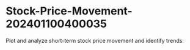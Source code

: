 # Stock-Price-Movement-202401100400035
Plot and analyze short-term stock price movement and identify trends.
